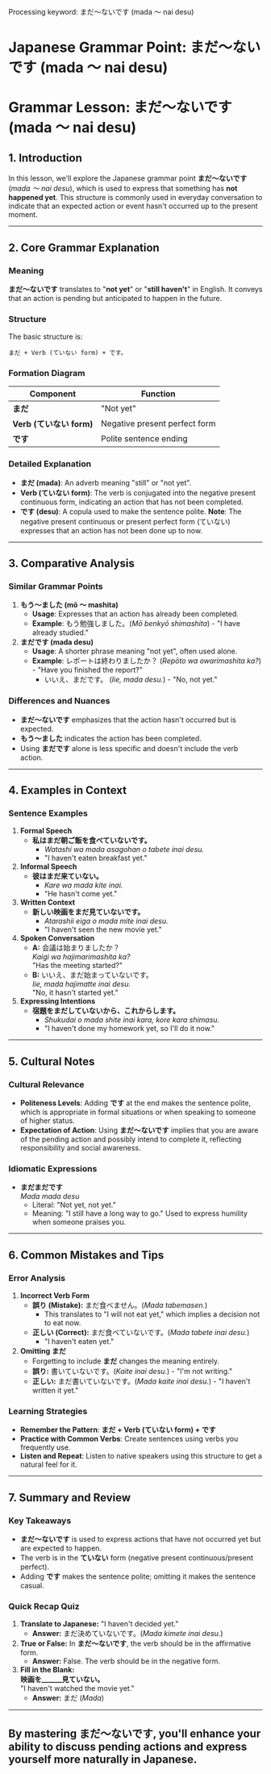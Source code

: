 Processing keyword: まだ〜ないです (mada 〜 nai desu)
# Japanese Grammar Point: まだ〜ないです (mada 〜 nai desu)
# Grammar Lesson: まだ〜ないです (mada 〜 nai desu)
## 1. Introduction
In this lesson, we'll explore the Japanese grammar point **まだ〜ないです** (*mada 〜 nai desu*), which is used to express that something has **not happened yet**. This structure is commonly used in everyday conversation to indicate that an expected action or event hasn't occurred up to the present moment.

---
## 2. Core Grammar Explanation
### Meaning
**まだ〜ないです** translates to "**not yet**" or "**still haven't**" in English. It conveys that an action is pending but anticipated to happen in the future.
### Structure
The basic structure is:
```plaintext
まだ + Verb (ていない form) + です。
```
### Formation Diagram
| Component               | Function                         |
|-------------------------|----------------------------------|
| **まだ**                | "Not yet"                        |
| **Verb (ていない form)** | Negative present perfect form    |
| **です**                | Polite sentence ending           |
### Detailed Explanation
- **まだ (mada)**: An adverb meaning "still" or "not yet".
- **Verb (ていない form)**: The verb is conjugated into the negative present continuous form, indicating an action that has not been completed.
- **です (desu)**: A copula used to make the sentence polite.
**Note**: The negative present continuous or present perfect form (ていない) expresses that an action has not been done up to now.
---
## 3. Comparative Analysis
### Similar Grammar Points
1. **もう〜ました (mō 〜 mashita)**
   - **Usage**: Expresses that an action has already been completed.
   - **Example**: もう勉強しました。(*Mō benkyō shimashita*) - "I have already studied."
2. **まだです (mada desu)**
   - **Usage**: A shorter phrase meaning "not yet", often used alone.
   - **Example**: レポートは終わりましたか？ (*Repōto wa owarimashita ka?*) - "Have you finished the report?"
     - いいえ、まだです。 (*Iie, mada desu.*) - "No, not yet."
### Differences and Nuances
- **まだ〜ないです** emphasizes that the action hasn't occurred but is expected.
- **もう〜ました** indicates the action has been completed.
- Using **まだです** alone is less specific and doesn't include the verb action.
---
## 4. Examples in Context
### Sentence Examples
1. **Formal Speech**
   - **私はまだ朝ご飯を食べていないです。**
     - *Watashi wa mada asagohan o tabete inai desu.*
     - "I haven't eaten breakfast yet."
2. **Informal Speech**
   - **彼はまだ来ていない。**
     - *Kare wa mada kite inai.*
     - "He hasn't come yet."
3. **Written Context**
   - **新しい映画をまだ見ていないです。**
     - *Atarashii eiga o mada mite inai desu.*
     - "I haven't seen the new movie yet."
4. **Spoken Conversation**
   - **A:** 会議は始まりましたか？  
     *Kaigi wa hajimarimashita ka?*  
     "Has the meeting started?"
   - **B:** いいえ、まだ始まっていないです。  
     *Iie, mada hajimatte inai desu.*  
     "No, it hasn't started yet."
5. **Expressing Intentions**
   - **宿題をまだしていないから、これからします。**
     - *Shukudai o mada shite inai kara, kore kara shimasu.*
     - "I haven't done my homework yet, so I'll do it now."
---
## 5. Cultural Notes
### Cultural Relevance
- **Politeness Levels**: Adding **です** at the end makes the sentence polite, which is appropriate in formal situations or when speaking to someone of higher status.
- **Expectation of Action**: Using **まだ〜ないです** implies that you are aware of the pending action and possibly intend to complete it, reflecting responsibility and social awareness.
### Idiomatic Expressions
- **まだまだです**  
  *Mada mada desu*  
  - Literal: "Not yet, not yet."
  - Meaning: "I still have a long way to go." Used to express humility when someone praises you.
---
## 6. Common Mistakes and Tips
### Error Analysis
1. **Incorrect Verb Form**
   - **誤り (Mistake):** まだ食べません。(*Mada tabemasen.*)
     - This translates to "I will not eat yet," which implies a decision not to eat now.
   - **正しい (Correct):** まだ食べていないです。(*Mada tabete inai desu.*)
     - "I haven't eaten yet."
2. **Omitting まだ**
   - Forgetting to include **まだ** changes the meaning entirely.
   - **誤り:** 書いていないです。(*Kaite inai desu.*) - "I'm not writing."
   - **正しい:** まだ書いていないです。(*Mada kaite inai desu.*) - "I haven't written it yet."
### Learning Strategies
- **Remember the Pattern**: **まだ + Verb (ていない form) + です**
- **Practice with Common Verbs**: Create sentences using verbs you frequently use.
- **Listen and Repeat**: Listen to native speakers using this structure to get a natural feel for it.
---
## 7. Summary and Review
### Key Takeaways
- **まだ〜ないです** is used to express actions that have not occurred yet but are expected to happen.
- The verb is in the **ていない** form (negative present continuous/present perfect).
- Adding **です** makes the sentence polite; omitting it makes the sentence casual.
### Quick Recap Quiz
1. **Translate to Japanese:** "I haven't decided yet."
   - **Answer:** まだ決めていないです。(*Mada kimete inai desu.*)
2. **True or False:** In **まだ〜ないです**, the verb should be in the affirmative form.
   - **Answer:** False. The verb should be in the negative form.
3. **Fill in the Blank:**  
   **映画を______見ていない。**  
   "I haven't watched the movie yet."
   - **Answer:** まだ (*Mada*)
---
By mastering **まだ〜ないです**, you'll enhance your ability to discuss pending actions and express yourself more naturally in Japanese.
---
